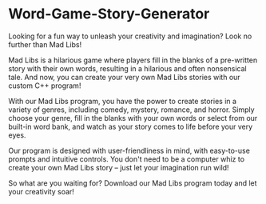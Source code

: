 # Word-Game-Story-Generator
Looking for a fun way to unleash your creativity and imagination? Look no further than Mad Libs!

Mad Libs is a hilarious game where players fill in the blanks of a pre-written story with their own words, resulting in a hilarious and often nonsensical tale. And now, you can create your very own Mad Libs stories with our custom C++ program!

With our Mad Libs program, you have the power to create stories in a variety of genres, including comedy, mystery, romance, and horror. Simply choose your genre, fill in the blanks with your own words or select from our built-in word bank, and watch as your story comes to life before your very eyes.

Our program is designed with user-friendliness in mind, with easy-to-use prompts and intuitive controls. You don't need to be a computer whiz to create your own Mad Libs story – just let your imagination run wild!

So what are you waiting for? Download our Mad Libs program today and let your creativity soar!
